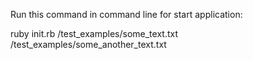 Run this command in command line for start application:

  ruby init.rb /test_examples/some_text.txt /test_examples/some_another_text.txt
